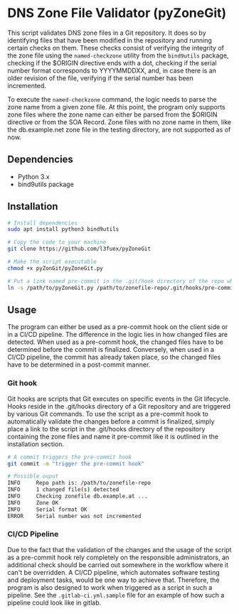 # DNS Zone File Validator (pyZoneGit)

This script validates DNS zone files in a Git repository. It does so by identifying files that have been modified in the repository and running certain checks on them. These checks consist of verifying the integrity of the zone file using the `named-checkzone` utility from the `bind9utils` package, checking if the $ORIGIN directive ends with a dot, checking if the serial number format corresponds to YYYYMMDDXX, and, in case there is an older revision of the file, verifying if the serial number has been incremented.

To execute the `named-checkzone` command, the logic needs to parse the zone name from a given zone file. At this point, the program only supports zone files where the zone name can either be parsed from the $ORIGIN directive or from the SOA Record. Zone files with no zone name in them, like the db.example.net zone file in the testing directory, are not supported as of now.

## Dependencies
- Python 3.x
- bind9utils package

## Installation

```bash
# Install dependencies
sudo apt install python3 bind9utils

# Copy the code to your machine
git clone https://github.com/l3fuex/pyZoneGit

# Make the script executable
chmod +x pyZonGit/pyZoneGit.py

# Put a link named pre-commit in the .git/hook directory of the repo which holds the zone files
ln -s /path/to/pyZoneGit.py /path/to/zonefile-repo/.git/hooks/pre-commit
````

## Usage
The program can either be used as a pre-commit hook on the client side or in a CI/CD pipeline. The difference in the logic lies in how changed files are detected. When used as a pre-commit hook, the changed files have to be determined before the commit is finalized. Conversely, when used in a CI/CD pipeline, the commit has already taken place, so the changed files have to be determined in a post-commit manner.

### Git hook
Git hooks are scripts that Git executes on specific events in the Git lifecycle. Hooks reside in the .git/hooks directory of a Git repository and are triggered by various Git commands. To use the script as a pre-commit hook to automatically validate the changes before a commit is finalized, simply place a link to the script in the .git/hooks directory of the repository containing the zone files and name it pre-commit like it is outlined in the installation section.

```bash
# A commit triggers the pre-commit hook
git commit -m "trigger the pre-commit hook"
```
```bash
# Possible ouput
INFO     Repo path is: /path/to/zonefile-repo
INFO     1 changed file(s) detected
INFO     Checking zonefile db.example.at ...
INFO     Zone OK
INFO     Serial format OK
ERROR    Serial number was not incremented
```

### CI/CD Pipeline
Due to the fact that the validation of the changes and the usage of the script as a pre-commit hook rely completely on the responsible administrators, an additional check should be carried out somewhere in the workflow where it can't be overridden. A CI/CD pipeline, which automates software testing and deployment tasks, would be one way to achieve that. Therefore, the program is also designed to work when triggered as a script in such a pipeline. See the `.gitlab-ci.yml.sample` file for an example of how such a pipeline could look like in gitlab.

